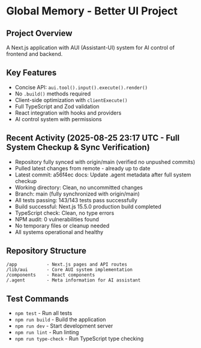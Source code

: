 # Global Memory - Better UI Project

## Project Overview
A Next.js application with AUI (Assistant-UI) system for AI control of frontend and backend.

## Key Features
- Concise API: `aui.tool().input().execute().render()`
- No `.build()` methods required
- Client-side optimization with `clientExecute()`
- Full TypeScript and Zod validation
- React integration with hooks and providers
- AI control system with permissions

## Recent Activity (2025-08-25 23:17 UTC - Full System Checkup & Sync Verification)
- Repository fully synced with origin/main (verified no unpushed commits)
- Pulled latest changes from remote - already up to date
- Latest commit: a56f4ec docs: Update .agent metadata after full system checkup
- Working directory: Clean, no uncommitted changes
- Branch: main (fully synchronized with origin/main)
- All tests passing: 143/143 tests pass successfully
- Build successful: Next.js 15.5.0 production build completed
- TypeScript check: Clean, no type errors
- NPM audit: 0 vulnerabilities found
- No temporary files or cleanup needed
- All systems operational and healthy

## Repository Structure
```
/app           - Next.js pages and API routes
/lib/aui       - Core AUI system implementation
/components    - React components
/.agent        - Meta information for AI assistant
```

## Test Commands
- `npm test` - Run all tests
- `npm run build` - Build the application
- `npm run dev` - Start development server
- `npm run lint` - Run linting
- `npm run type-check` - Run TypeScript type checking